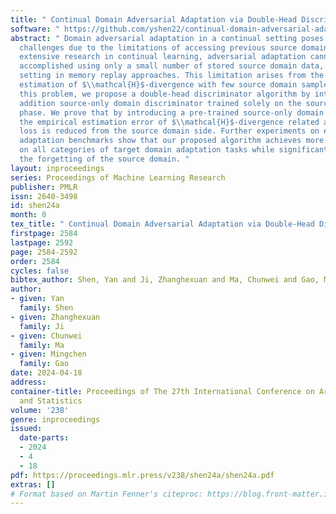 ```yaml
---
title: " Continual Domain Adversarial Adaptation via Double-Head Discriminators "
software: " https://github.com/yshen22/continual-domain-adversarial-adaptation "
abstract: " Domain adversarial adaptation in a continual setting poses significant
  challenges due to the limitations of accessing previous source domain data. Despite
  extensive research in continual learning, adversarial adaptation cannot be effectively
  accomplished using only a small number of stored source domain data, a standard
  setting in memory replay approaches. This limitation arises from the erroneous empirical
  estimation of $\\mathcal{H}$-divergence with few source domain samples. To tackle
  this problem, we propose a double-head discriminator algorithm by introducing an
  addition source-only domain discriminator trained solely on the source learning
  phase. We prove that by introducing a pre-trained source-only domain discriminator,
  the empirical estimation error of $\\mathcal{H}$-divergence related adversarial
  loss is reduced from the source domain side. Further experiments on existing domain
  adaptation benchmarks show that our proposed algorithm achieves more than 2$%$ improvement
  on all categories of target domain adaptation tasks while significantly mitigating
  the forgetting of the source domain. "
layout: inproceedings
series: Proceedings of Machine Learning Research
publisher: PMLR
issn: 2640-3498
id: shen24a
month: 0
tex_title: " Continual Domain Adversarial Adaptation via Double-Head Discriminators "
firstpage: 2584
lastpage: 2592
page: 2584-2592
order: 2584
cycles: false
bibtex_author: Shen, Yan and Ji, Zhanghexuan and Ma, Chunwei and Gao, Mingchen
author:
- given: Yan
  family: Shen
- given: Zhanghexuan
  family: Ji
- given: Chunwei
  family: Ma
- given: Mingchen
  family: Gao
date: 2024-04-18
address:
container-title: Proceedings of The 27th International Conference on Artificial Intelligence
  and Statistics
volume: '238'
genre: inproceedings
issued:
  date-parts:
  - 2024
  - 4
  - 18
pdf: https://proceedings.mlr.press/v238/shen24a/shen24a.pdf
extras: []
# Format based on Martin Fenner's citeproc: https://blog.front-matter.io/posts/citeproc-yaml-for-bibliographies/
---
```

